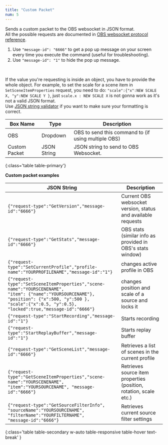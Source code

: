 ```yaml
---
title: "Custom Packet"
num: 5
---
```

Sends a custom packet to the OBS websocket in JSON format.\
All the possible requests are documented in [OBS websocket protocol reference](https://github.com/Palakis/obs-websocket/blob/4.x-current/docs/generated/protocol.md).

1. Use `"message-id": "6666"` to get a pop up message on your screen every time you execute the command (useful for troubleshooting). 
2. Use `"message-id": "1"` to hide the pop up message.  
<br/>

If the value you're requesting is inside an object, you have to provide the whole object. For example, to set the scale for a scene item in `SetSceneItemProperties` request, you need to do: `"scale":{"x":NEW SCALE X, "y":NEW SCALE Y }`, just `scale.x : NEW SCALE X` is not gonna work as it's not a valid JSON format.\
Use [JSON string validator](https://jsonlint.com/) if you want to make sure your formatting is correct.

| Box Name | Type | Description | 
|-------|--------|--------
|OBS|Dropdown|OBS to send this command to (if using multiple OBS)|
|Custom Packet	|JSON String|	JSON string to send to OBS Websocket. 
{:class='table table-primary'}

**Custom packet examples**

| JSON String | Description | 
|-------|--------|
|<code class="user-select-all">{"request-type":"GetVersion","message-id":"6666"}</code>|Current OBS websocket version, status and available requests|
|<code class="user-select-all">{"request-type":"GetStats","message-id":"6666"}</code>|OBS stats (similar info as provided in OBS's stats window)|
|<code class="user-select-all">{"request-type":"SetCurrentProfile","profile-name":"YOURPROFILENAME","message-id":"1"} | changes active profile in OBS|
|<code class="user-select-all">{"request-type":"SetSceneItemProperties","scene-name":"YOURSCENENAME", "item": {"name":"YOURSOURCENAME"}, "position": {"x":500, "y":500 }, "scale":{"x":0.5, "y":0.5}, "locked":true,"message-id":"6666"}</code>| changes position and scale of a source and locks it|
|<code class="user-select-all">{"request-type":"StartRecording","message-id":"1"}| Starts recording|
|<code class="user-select-all">{"request-type":"StartReplayBuffer","message-id":"1"} | Starts replay buffer |
|<code class="user-select-all">{"request-type":"GetSceneList","message-id":"6666"}</code> | Retrieves a list of scenes in the current profile |
|<code class="user-select-all">{"request-type":"GetSceneItemProperties","scene-name":"YOURSCENENAME", "item":"YOURSOURCENAME", "message-id":"6666"}</code> | Retrieves source item properties (position, rotation, scale etc.)|
|<code class="user-select-all">{"request-type":"GetSourceFilterInfo", "sourceName":"YOURSOURCENAME", "filterName":"YOURFILTERNAME", "message-id":"6666"}</code> | Retrieves current source filter settings|
{:class='table table-secondary w-auto table-responsive table-hover text-break' }








